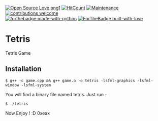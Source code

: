 [![Open Source Love png1](https://badges.frapsoft.com/os/v1/open-source.png?v=103)](https://github.com/ellerbrock/open-source-badges/)
[![HitCount](http://hits.dwyl.io/indrarahul2013/Tetris.svg)](http://hits.dwyl.io/indrarahul2013/Tetris)
[![Maintenance](https://img.shields.io/badge/Maintained%3F-yes-green.svg)](https://GitHub.com/piyush27ranjan/Add-cover-art/graphs/commit-activity)
[![contributions welcome](https://img.shields.io/badge/contributions-welcome-brightgreen.svg?style=flat)](https://github.com/piyush27ranjan/Add-cover-art/issues)
<br>
[![forthebadge made-with-python](http://ForTheBadge.com/images/badges/made-with-python.svg)](https://www.python.org/)
[![ForTheBadge built-with-love](http://ForTheBadge.com/images/badges/built-with-love.svg)](https://www.python.org/)
<br>

# Tetris
Tetris Game

## Installation

```
$ g++ -c game.cpp && g++ game.o -o tetris -lsfml-graphics -lsfml-window -lsfml-system
```
You will find a binary file named tetris. Just run - 

```
$ ./tetris
```
Now Enjoy ! :D 
0xeax

